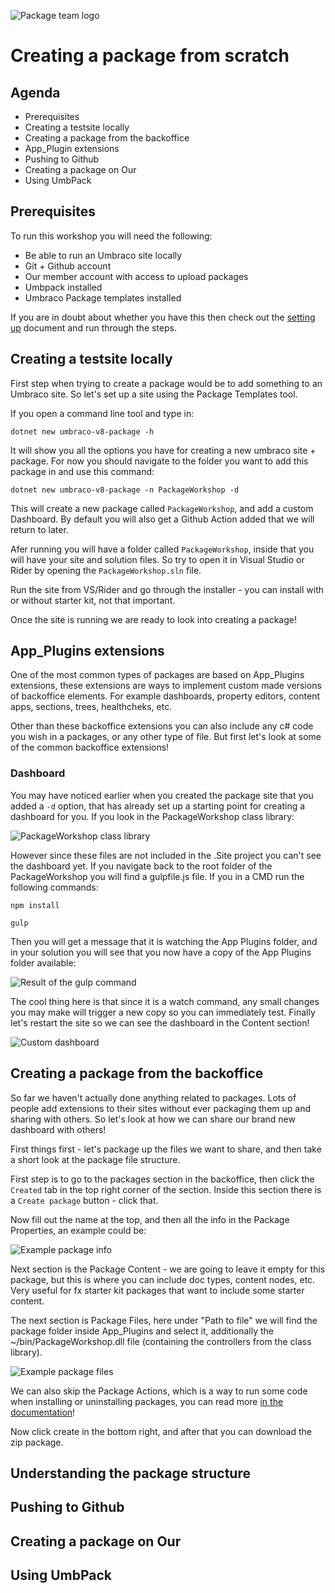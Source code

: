 ![Package team logo][team-logo]

# Creating a package from scratch

## Agenda

- Prerequisites
- Creating a testsite locally
- Creating a package from the backoffice
- App_Plugin extensions
- Pushing to Github
- Creating a package on Our
- Using UmbPack 

## Prerequisites

To run this workshop you will need the following:

- Be able to run an Umbraco site locally
- Git + Github account
- Our member account with access to upload packages
- Umbpack installed
- Umbraco Package templates installed

If you are in doubt about whether you have this then check out the [setting up][set-up] document and run through the steps.

## Creating a testsite locally

First step when trying to create a package would be to add something to an Umbraco site. So let's set up a site using the Package Templates tool.

If you open a command line tool and type in:

```
dotnet new umbraco-v8-package -h
```

It will show you all the options you have for creating a new umbraco site + package. For now you should navigate to the folder you want to add this package in and use this command:

```
dotnet new umbraco-v8-package -n PackageWorkshop -d
```

This will create a new package called `PackageWorkshop`, and add a custom Dashboard. By default you will also get a Github Action added that we will return to later.

Afer running you will have a folder called `PackageWorkshop`, inside that you will have your site and solution files. So try to open it in Visual Studio or Rider by opening the `PackageWorkshop.sln` file.

Run the site from VS/Rider and go through the installer - you can install with or without starter kit, not that important.

Once the site is running we are ready to look into creating a package! 

## App_Plugins extensions

One of the most common types of packages are based on App_Plugins extensions, these extensions are ways to implement custom made versions of backoffice elements. For example dashboards, property editors, content apps, sections, trees, healthcheks, etc.

Other than these backoffice extensions you can also include any c# code you wish in a packages, or any other type of file. But first let's look at some of the common backoffice extensions!

### Dashboard

You may have noticed earlier when you created the package site that you added a `-d` option, that has already set up a starting point for creating a dashboard for you. If you look in the PackageWorkshop class library:

![PackageWorkshop class library][class-library]

However since these files are not included in the .Site project you can't see the dashboard yet. If you navigate back to the root folder of the PackageWorkshop you will find a gulpfile.js file. If you in a CMD run the following commands:

```
npm install

gulp
```

Then you will get a message that it is watching the App Plugins folder, and in your solution you will see that you now have a copy of the App Plugins folder available:

![Result of the gulp command][gulp-watch]

The cool thing here is that since it is a watch command, any small changes you may make will trigger a new copy so you can immediately test. Finally let's restart the site so we can see the dashboard in the Content section!

![Custom dashboard][dashboard]

## Creating a package from the backoffice

So far we haven't actually done anything related to packages. Lots of people add extensions to their sites without ever packaging them up and sharing with others. So let's look at how we can share our brand new dashboard with others!

First things first - let's package up the files we want to share, and then take a short look at the package file structure.

First step is to go to the packages section in the backoffice, then click the `Created` tab in the top right corner of the section. Inside this section there is a `Create package` button - click that.

Now fill out the name at the top, and then all the info in the Package Properties, an example could be:

![Example package info][package-info]

Next section is the Package Content - we are going to leave it empty for this package, but this is where you can include doc types, content nodes, etc. Very useful for fx starter kit packages that want to include some starter content.

The next section is Package Files, here under "Path to file" we will find the package folder inside App_Plugins and select it, additionally the ~/bin/PackageWorkshop.dll file (containing the controllers from the class library).

![Example package files][package-files]

We can also skip the Package Actions, which is a way to run some code when installing or uninstalling packages, you can read more [in the documentation](https://our.umbraco.com/documentation/Extending/Packages/Package-Actions/)!

Now click create in the bottom right, and after that you can download the zip package.

## Understanding the package structure



## Pushing to Github

## Creating a package on Our

## Using UmbPack 



<!-- Image and link sources -->
[team-logo]: images/U_Package_team.png "Package team logo"
[set-up]: set-up.md "Setting up"
[class-library]: images/class-library.png "PackageWorkshop class library"
[gulp-watch]: images/gulp-watch.png "Result of the gulp command"
[dashboard]: images/dashboard.png "Dashboard"
[package-info]: images/package-info.png "package-info"
[package-files]: images/package-files.png "package-files"